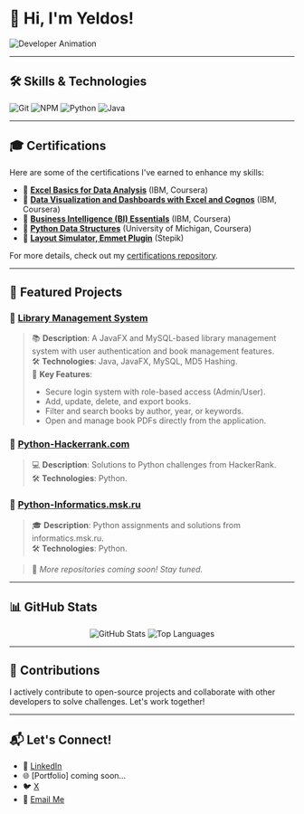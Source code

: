 # 👋 Hi, I'm Yeldos!

![Developer Animation](https://media.giphy.com/media/qgQUggAC3Pfv687qPC/giphy.gif)

---

## 🛠 Skills & Technologies
![Git](https://img.shields.io/badge/Git-F05032?style=for-the-badge&logo=git&logoColor=white)
![NPM](https://img.shields.io/badge/NPM-CB3837?style=for-the-badge&logo=npm&logoColor=white)
![Python](https://img.shields.io/badge/Python-3776AB?style=for-the-badge&logo=python&logoColor=white)
![Java](https://img.shields.io/badge/Java-007396?style=for-the-badge&logo=java&logoColor=white)

---

## 🎓 Certifications
Here are some of the certifications I've earned to enhance my skills:

- 📜 **[Excel Basics for Data Analysis](https://coursera.org/share/8638a34074f193888acaaad056b73449)** (IBM, Coursera)  
- 📜 **[Data Visualization and Dashboards with Excel and Cognos](https://coursera.org/share/0779821eed22c788b94b5c7ffcaa6b77)** (IBM, Coursera)  
- 📜 **[Business Intelligence (BI) Essentials](https://coursera.org/share/0fc8aaf7e8a23e5b8a7ec3255c07b689)** (IBM, Coursera)  
- 📜 **[Python Data Structures](https://coursera.org/share/f03267f6a83c204ffecc9a1eb6fc5711)** (University of Michigan, Coursera)  
- 📜 **[Layout Simulator, Emmet Plugin](https://stepik.org/cert/2714424)** (Stepik)  

For more details, check out my [certifications repository](https://github.com/Yeldos-IT/My-Certifications).

---

## 📌 Featured Projects
### 📂 [Library Management System](https://github.com/Yeldos-IT/Library-Management-System)
> 📚 **Description**: A JavaFX and MySQL-based library management system with user authentication and book management features.  
> 🛠 **Technologies**: Java, JavaFX, MySQL, MD5 Hashing.  
> 🌟 **Key Features**:  
> - Secure login system with role-based access (Admin/User).  
> - Add, update, delete, and export books.  
> - Filter and search books by author, year, or keywords.  
> - Open and manage book PDFs directly from the application.

### 📂 [Python-Hackerrank.com](https://github.com/Yeldos-IT/Python-Hackerrank.com.git)
> 💻 **Description**: Solutions to Python challenges from HackerRank.  
> 🛠 **Technologies**: Python.

### 📂 [Python-Informatics.msk.ru](https://github.com/Yeldos-IT/Python-Informatics.msk.ru.git)
> 🎓 **Description**: Python assignments and solutions from informatics.msk.ru.  
> 🛠 **Technologies**: Python.

> 🌟 *More repositories coming soon! Stay tuned.*

---

## 📊 GitHub Stats
<p align="center">
  <img src="https://github-readme-stats.vercel.app/api?username=Yeldos-IT&show_icons=true&theme=radical&cache_seconds=1800" alt="GitHub Stats" />
  <img src="https://github-readme-stats.vercel.app/api/top-langs/?username=Yeldos-IT&layout=compact&theme=radical&cache_seconds=1800" alt="Top Languages" />
</p>

---

## 🤝 Contributions
I actively contribute to open-source projects and collaborate with other developers to solve challenges. Let's work together!

---

## 📬 Let's Connect!
- 💼 [LinkedIn](https://linkedin.com/in/yeldos-abildos)  
- 🌐 [Portfolio] coming soon...  
- 🐦 [X](https://x.com/yabildos)  
- 📧 [Email Me](mailto:yabildos@gmail.com)
